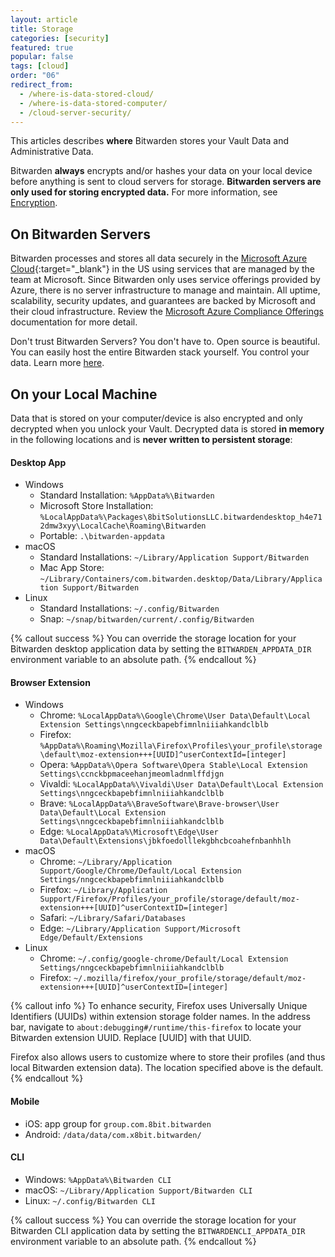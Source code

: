 ```yaml
---
layout: article
title: Storage
categories: [security]
featured: true
popular: false
tags: [cloud]
order: "06"
redirect_from:
  - /where-is-data-stored-cloud/
  - /where-is-data-stored-computer/
  - /cloud-server-security/
---
```


This articles describes **where** Bitwarden stores your Vault Data and Administrative Data.

Bitwarden **always** encrypts and/or hashes your data on your local device before anything is sent to cloud servers for storage. **Bitwarden servers are only used for storing encrypted data.** For more information, see [Encryption]({{site.baseurl}}/what-encryption-is-used/).

## On Bitwarden Servers

Bitwarden processes and stores all data securely in the [Microsoft Azure Cloud](https://en.wikipedia.org/wiki/Microsoft_Azure){:target="\_blank"} in the US using services that are managed by the team at Microsoft. Since Bitwarden only uses service offerings provided by Azure, there is no server infrastructure to manage and maintain. All uptime, scalability, security updates, and guarantees are backed by Microsoft and their cloud infrastructure. Review the [Microsoft Azure Compliance Offerings](https://azure.microsoft.com/en-us/resources/microsoft-azure-compliance-offerings/) documentation for more detail.

Don't trust Bitwarden Servers? You don't have to. Open source is beautiful. You can easily host the entire Bitwarden stack yourself. You control your data. Learn more [here]({{site.baseurl}}/install-on-premise/).
## On your Local Machine

Data that is stored on your computer/device is also encrypted and only decrypted when you unlock your Vault. Decrypted data is stored **in memory** in the following locations and is **never written to persistent storage**:

#### Desktop App

- Windows
  - Standard Installation: `%AppData%\Bitwarden`
  - Microsoft Store Installation: `%LocalAppData%\Packages\8bitSolutionsLLC.bitwardendesktop_h4e712dmw3xyy\LocalCache\Roaming\Bitwarden`
  - Portable: `.\bitwarden-appdata`
- macOS
  - Standard Installations: `~/Library/Application Support/Bitwarden`
  - Mac App Store: `~/Library/Containers/com.bitwarden.desktop/Data/Library/Application Support/Bitwarden`
- Linux
  - Standard Installations: `~/.config/Bitwarden`
  - Snap: `~/snap/bitwarden/current/.config/Bitwarden`

{% callout success %}
You can override the storage location for your Bitwarden desktop application data by setting the `BITWARDEN_APPDATA_DIR` environment variable to an absolute path.
{% endcallout %}

#### Browser Extension

- Windows
  - Chrome: `%LocalAppData%\Google\Chrome\User Data\Default\Local Extension Settings\nngceckbapebfimnlniiiahkandclblb`
  - Firefox: `%AppData%\Roaming\Mozilla\Firefox\Profiles\your_profile\storage\default\moz-extension+++[UUID]^userContextId=[integer]`
  - Opera: `%AppData%\Opera Software\Opera Stable\Local Extension Settings\ccnckbpmaceehanjmeomladnmlffdjgn`
  - Vivaldi: `%LocalAppData%\Vivaldi\User Data\Default\Local Extension Settings\nngceckbapebfimnlniiiahkandclblb`
  - Brave: `%LocalAppData%\BraveSoftware\Brave-browser\User Data\Default\Local Extension Settings\nngceckbapebfimnlniiiahkandclblb`
  - Edge: `%LocalAppData%\Microsoft\Edge\User Data\Default\Extensions\jbkfoedolllekgbhcbcoahefnbanhhlh`
- macOS
  - Chrome: `~/Library/Application Support/Google/Chrome/Default/Local Extension Settings/nngceckbapebfimnlniiiahkandclblb`
  - Firefox: `~/Library/Application Support/Firefox/Profiles/your_profile/storage/default/moz-extension+++[UUID]^userContextID=[integer]`
  - Safari: `~/Library/Safari/Databases`
  - Edge: `~/Library/Application Support/Microsoft Edge/Default/Extensions`
- Linux
  - Chrome: `~/.config/google-chrome/Default/Local Extension Settings/nngceckbapebfimnlniiiahkandclblb`
  - Firefox: `~/.mozilla/firefox/your_profile/storage/default/moz-extension+++[UUID]^userContextID=[integer]`

{% callout info %}
To enhance security, Firefox uses Universally Unique Identifiers (UUIDs) within extension storage folder names. In the address bar, navigate to `about:debugging#/runtime/this-firefox` to locate your Bitwarden extension UUID. Replace [UUID] with that UUID.

Firefox also allows users to customize where to store their profiles (and thus local Bitwarden extension data). The location specified above is the default.
{% endcallout %}

#### Mobile

- iOS: app group for `group.com.8bit.bitwarden`
- Android: `/data/data/com.x8bit.bitwarden/`

#### CLI

- Windows: `%AppData%\Bitwarden CLI`
- macOS: `~/Library/Application Support/Bitwarden CLI`
- Linux: `~/.config/Bitwarden CLI`

{% callout success %}
You can override the storage location for your Bitwarden CLI application data by setting the `BITWARDENCLI_APPDATA_DIR` environment variable to an absolute path.
{% endcallout %}
